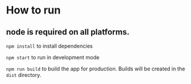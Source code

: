 # How to run

## node is required on all platforms. 

`npm install` to install dependencies

`npm start` to run in development mode

`npm run build` to build the app for production. Builds will be created in the `dist` directory.